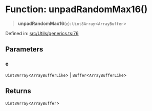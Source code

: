 # Function: unpadRandomMax16()

> **unpadRandomMax16**(`e`): `Uint8Array`\<`ArrayBuffer`\>

Defined in: [src/Utils/generics.ts:76](https://github.com/Fokusdotid/bail/blob/3856b89f13bbe82f2e10396a28cd4ef2089de845/src/Utils/generics.ts#L76)

## Parameters

### e

`Uint8Array`\<`ArrayBufferLike`\> | `Buffer`\<`ArrayBufferLike`\>

## Returns

`Uint8Array`\<`ArrayBuffer`\>
